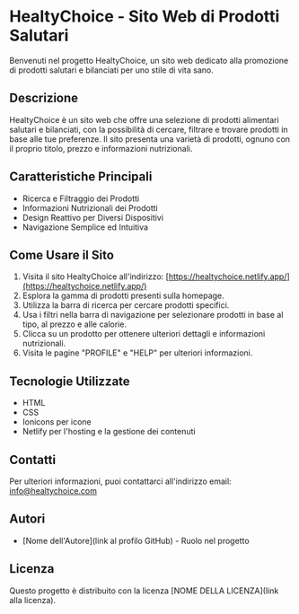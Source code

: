 # HealtyChoice - Sito Web di Prodotti Salutari

Benvenuti nel progetto HealtyChoice, un sito web dedicato alla promozione di prodotti salutari e bilanciati per uno stile di vita sano.

## Descrizione

HealtyChoice è un sito web che offre una selezione di prodotti alimentari salutari e bilanciati, con la possibilità di cercare, filtrare e trovare prodotti in base alle tue preferenze. Il sito presenta una varietà di prodotti, ognuno con il proprio titolo, prezzo e informazioni nutrizionali.

## Caratteristiche Principali

- Ricerca e Filtraggio dei Prodotti
- Informazioni Nutrizionali dei Prodotti
- Design Reattivo per Diversi Dispositivi
- Navigazione Semplice ed Intuitiva

## Come Usare il Sito

1. Visita il sito HealtyChoice all'indirizzo: [https://healtychoice.netlify.app/](https://healtychoice.netlify.app/)
2. Esplora la gamma di prodotti presenti sulla homepage.
3. Utilizza la barra di ricerca per cercare prodotti specifici.
4. Usa i filtri nella barra di navigazione per selezionare prodotti in base al tipo, al prezzo e alle calorie.
5. Clicca su un prodotto per ottenere ulteriori dettagli e informazioni nutrizionali.
6. Visita le pagine "PROFILE" e "HELP" per ulteriori informazioni.

## Tecnologie Utilizzate

- HTML
- CSS
- Ionicons per icone
- Netlify per l'hosting e la gestione dei contenuti

## Contatti

Per ulteriori informazioni, puoi contattarci all'indirizzo email: info@healtychoice.com

## Autori

- [Nome dell'Autore](link al profilo GitHub) - Ruolo nel progetto

## Licenza

Questo progetto è distribuito con la licenza [NOME DELLA LICENZA](link alla licenza).
